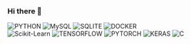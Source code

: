 ### Hi there 👋

<!--
**choizz-201810817/choizz-201810817** is a ✨ _special_ ✨ repository because its `README.md` (this file) appears on your GitHub profile.

Here are some ideas to get you started:

- 🔭 I’m currently working on ...
- 🌱 I’m currently learning ...
- 👯 I’m looking to collaborate on ...
- 🤔 I’m looking for help with ...
- 💬 Ask me about ...
- 📫 How to reach me: ...
- 😄 Pronouns: ...
- ⚡ Fun fact: ...
-->


![PYTHON](https://img.shields.io/badge/-Python-3776AB?style=flat&logo=Python&logoColor=white)
![MySQL](https://img.shields.io/badge/-MySQL-4479A1?style=flat&logo=MySQL&logoColor=white)
![SQLITE](https://img.shields.io/badge/-SQLite-003B57?style=flat&logo=SQLite&logoColor=white)
![DOCKER](https://img.shields.io/badge/-Docker-2496ED?style=flat&logo=Docker&logoColor=white)<br>
![Scikit-Learn](https://img.shields.io/badge/-Scikit_Llearn-F7931E?style=flat&logo=scikit-learn&logoColor=white)
![TENSORFLOW](https://img.shields.io/badge/-TensorFlow-FF6F00?style=flat&logo=Tensorflow&logoColor=white)
![PYTORCH](https://img.shields.io/badge/-PyTorch-EE4C2C?style=flat&logo=PyTorch&logoColor=white)
![KERAS](https://img.shields.io/badge/-Keras-D00000?style=flat&logo=Keras&logoColor=white)
![C](https://img.shields.io/badge/-C-A8B9CC?style=flat&logo=C&logoColor=white)<br>


